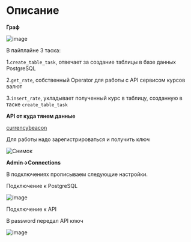 # **Описание**

**Граф**

![image](https://github.com/user-attachments/assets/22d864c4-4c76-4170-bd1b-ca6ed8a0fc01)

В пайплайне 3 таска:

1.`create_table_task`, отвечает за создание таблицы в базе данных PostgreSQL

2.`get_rate`, собственный Operator для работы с API сервисом курсов валют

3.`insert_rate`, укладывает полученный курс в таблицу, созданную в таске `create_table_task`

**API от куда тянем данные**

[currencybeacon](https://currencybeacon.com/)

Для работы надо зарегистрироваться и получить ключ

![Снимок](https://github.com/user-attachments/assets/a9ecbeaa-90e3-41ac-96b8-0650ad547c4c)

**Admin->Connections**

В подключениях прописываем следующие настройки.

Подключение к PostgreSQL

![image](https://github.com/user-attachments/assets/a07d0756-444b-4ee4-a8cc-dec93aec3d7f)

Подключение к API

В password передал API ключ

![image](https://github.com/user-attachments/assets/a5f3c1c7-a9db-4f43-a668-bf2d24db23a3)
